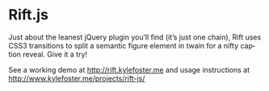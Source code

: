 Rift.js
=========

Just about the lean­est jQuery plu­gin you’ll find (it’s just one chain), Rift uses CSS3 tran­si­tions to split a seman­tic fig­ure ele­ment in twain for a nifty cap­tion reveal. Give it a try!

See a working demo at http://rift.kylefoster.me and usage instructions at http://www.kylefoster.me/projects/rift-js/